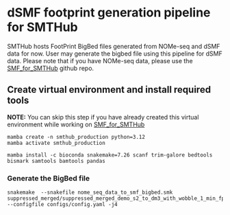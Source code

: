 # dSMF footprint generation pipeline for SMTHub

SMTHub hosts FootPrint BigBed files generated from NOMe-seq and dSMF data for now. User may generate the bigbed file using this pipeline for dSMF data. Please note that if you have NOMe-seq data, please use the [SMF_for_SMTHub](https://github.com/satyanarayan-rao/SMF_for_SMThub) github repo.

## Create virtual environment and install required tools

**NOTE:** You can skip this step if you have already created this virtual environment while working on [SMF_for_SMTHub](https://github.com/satyanarayan-rao/SMF_for_SMThub) 

```
mamba create -n smthub_production python=3.12
mamba activate smthub_production

mamba install -c bioconda snakemake=7.26 scanf trim-galore bedtools bismark samtools bamtools pandas
```

### Generate the BigBed file

```
snakemake  --snakefile nome_seq_data_to_smf_bigbed.smk suppressed_merged/suppressed_merged_demo_s2_to_dm3_with_wobble_1_min_fp_10_and_mvec.bb --configfile configs/config.yaml -j4

```
